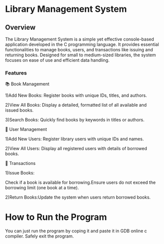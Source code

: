 # Library Management System
<h2>Overview</h2>

The Library Management System is a simple yet effective console-based application developed in the C programming language. It provides essential functionalities to manage books, users, and transactions like issuing and returning books. Designed for small to medium-sized libraries, the system focuses on ease of use and efficient data handling.

<h3>Features</h3>

📚 Book Management

1)Add New Books: Register books with unique IDs, titles, and authors.

2)View All Books: Display a detailed, formatted list of all available and issued books.

3)Search Books: Quickly find books by keywords in titles or authors.

👤 User Management

1)Add New Users: Register library users with unique IDs and names.

2)View All Users: Display all registered users with details of borrowed books.

🔄 Transactions

1)Issue Books:

Check if a book is available for borrowing.Ensure users do not exceed the borrowing limit (one book at a time).

2)Return Books:Update the system when users return borrowed books.

# How to Run the Program

You can just run the program by coping it and paste it in GDB online c compiler. Safely exit the program.

